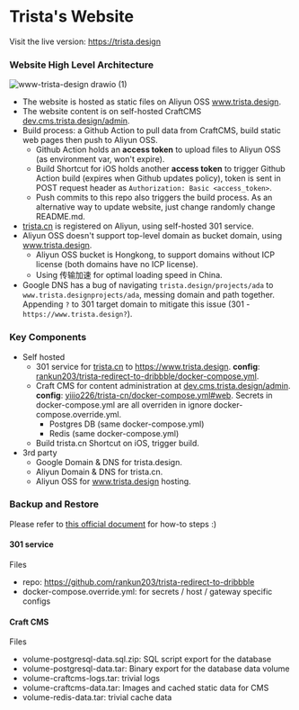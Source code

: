 # Trista's Website

Visit the live version: https://trista.design

### Website High Level Architecture

![www-trista-design drawio (1)](https://user-images.githubusercontent.com/2988555/172033774-68a82592-d234-45c9-a7cb-9845a4b33f6a.svg)

- The website is hosted as static files on Aliyun OSS www.trista.design.
- The website content is on self-hosted CraftCMS [dev.cms.trista.design/admin](https://dev.cms.trista.design/admin).
- Build process: a Github Action to pull data from CraftCMS, build static web pages then push to Aliyun OSS.
  - Github Action holds an **access token** to upload files to Aliyun OSS (as environment var, won't expire).
  - Build Shortcut for iOS holds another **access token** to trigger Github Action build (expires when Github updates policy), token is sent in POST request header as `Authorization: Basic <access_token>`.
  - Push commits to this repo also triggers the build process. As an alternative way to update website, just change randomly change README.md.
- [trista.cn](http://trista.cn) is registered on Aliyun, using self-hosted 301 service.
- Aliyun OSS doesn't support top-level domain as bucket domain, using www.trista.design.
  - Aliyun OSS bucket is Hongkong, to support domains without ICP license (both domains have no ICP license).
  - Using 传输加速 for optimal loading speed in China.
- Google DNS has a bug of navigating `trista.design/projects/ada` to `www.trista.designprojects/ada`, messing domain and path together. Appending `?` to 301 target domain to mitigate this issue (301 - `https://www.trista.design?`).

### Key Components

- Self hosted
  - 301 service for [trista.cn](http://trista.cn) to https://www.trista.design. **config**: [rankun203/trista-redirect-to-dribbble/docker-compose.yml](https://github.com/rankun203/trista-redirect-to-dribbble/blob/master/docker-compose.yml).
  - Craft CMS for content administration at [dev.cms.trista.design/admin](https://dev.cms.trista.design/admin). **config**: [yiiio226/trista-cn/docker-compose.yml#web](https://github.com/yiiio226/trista-cn/blob/master/docker-compose.yml#L14). Secrets in docker-compose.yml are all overriden in ignore docker-compose.override.yml.
    - Postgres DB (same docker-compose.yml)
    - Redis (same docker-compose.yml)
  - Build trista.cn Shortcut on iOS, trigger build.
- 3rd party
  - Google Domain & DNS for trista.design.
  - Aliyun Domain & DNS for trista.cn.
  - Aliyun OSS for www.trista.design hosting.

### Backup and Restore

Please refer to [this official document](https://docs.docker.com/storage/volumes/#backup-restore-or-migrate-data-volumes) for how-to steps :)

#### 301 service

Files

- repo: https://github.com/rankun203/trista-redirect-to-dribbble
- docker-compose.override.yml: for secrets / host / gateway specific configs

#### Craft CMS

Files

- volume-postgresql-data.sql.zip: SQL script export for the database
- volume-postgresql-data.tar: Binary export for the database data volume
- volume-craftcms-logs.tar: trivial logs
- volume-craftcms-data.tar: Images and cached static data for CMS
- volume-redis-data.tar: trivial cache data
